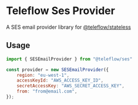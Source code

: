 # Teleflow Ses Provider

A SES email provider library for [@teleflow/stateless](https://github.com/khulnasoft/teleflow)

## Usage

```javascript
import { SESEmailProvider } from "@teleflow/ses"

const provider = new SESEmailProvider({
    region: "eu-west-1",
    accessKeyId: "AWS_ACCESS_KEY_ID",
    secretAccessKey: "AWS_SECRET_ACCESS_KEY",
    from: "from@email.com",
});
```
